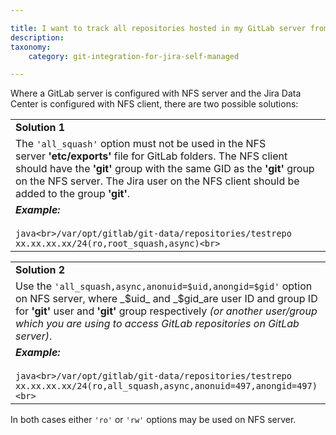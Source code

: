 ```yaml
---

title: I want to track all repositories hosted in my GitLab server from my Jira Data Center. How do I configure the required NFS access permissions?
description:
taxonomy:
    category: git-integration-for-jira-self-managed

---
```


Where a GitLab server is configured with NFS server and the Jira Data Center is configured with NFS client, there are two possible solutions:

|     |
| --- |
| **Solution 1** |
| The `'all_squash'` option must not be used in the NFS server **'etc/exports'** file for GitLab folders. The NFS client should have the **'git'** group with the same GID as the **'git'** group on the NFS server. The Jira user on the NFS client should be added to the group **'git'**. |
| _**Example:**_<br><br>```java<br>/var/opt/gitlab/git-data/repositories/testrepo xx.xx.xx.xx/24(ro,root_squash,async)<br>``` |

|     |
| --- |
| **Solution 2** |
| Use the `'all_squash,async,anonuid=$uid,anongid=$gid'` option on NFS server, where _$uid_ and _$gid_are user ID and group ID for **'git'** user and **'git'** group respectively _(or another user/group which you are using to access GitLab repositories on GitLab server)_. |
| _**Example:**_<br><br>```java<br>/var/opt/gitlab/git-data/repositories/testrepo xx.xx.xx.xx/24(ro,all_squash,async,anonuid=497,anongid=497)<br>``` |

In both cases either `'ro'` or `'rw'` options may be used on NFS server.

